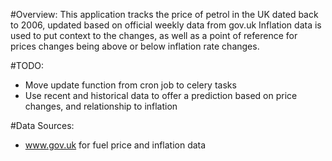 #Overview:
This application tracks the price of petrol in the UK dated back to 2006, updated based on official weekly data from gov.uk
Inflation data is used to put context to the changes, as well as a point of reference for prices changes being above or below inflation rate changes. 


#TODO:
- Move update function from cron job to celery tasks
- Use recent and historical data to offer a prediction based on price changes, and relationship to inflation

#Data Sources:
- www.gov.uk for fuel price and inflation data